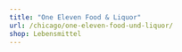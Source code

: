 ```yaml
---
title: "One Eleven Food & Liquor"
url: /chicago/one-eleven-food-und-liquor/
shop: Lebensmittel
---
```

